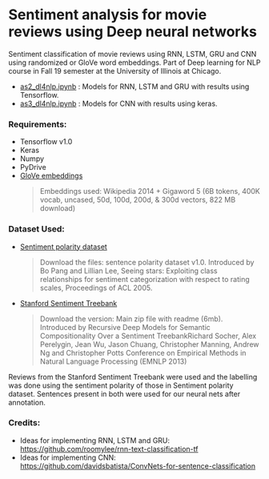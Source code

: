 # Sentiment analysis for movie reviews using Deep neural networks

Sentiment classification of movie reviews using RNN, LSTM, GRU and CNN using randomized or GloVe word embeddings. Part of Deep learning for NLP course in Fall 19 semester at the University of Illinois at Chicago.

* [as2_dl4nlp.ipynb](https://github.com/TuhinKundu/Sentiment-analysis-for-movie-reviews/blob/master/as2_dl4nlp.ipynb) : Models for RNN, LSTM and GRU with results using Tensorflow.
* [as3_dl4nlp.ipynb](https://github.com/TuhinKundu/Sentiment-analysis-for-movie-reviews/blob/master/ass3_dl4nlp.ipynb) : Models for CNN with results using keras.

### Requirements:
* Tensorflow v1.0
* Keras
* Numpy
* PyDrive
* [GloVe embeddings](https://nlp.stanford.edu/projects/glove/) 
  > Embeddings used: Wikipedia 2014 + Gigaword 5 (6B tokens, 400K vocab, uncased, 50d, 100d, 200d, & 300d vectors, 822 MB download)
  
### Dataset Used:
* [Sentiment polarity dataset](http://www.cs.cornell.edu/people/pabo/movie-review-data/)
  > Download the files: sentence polarity dataset v1.0. Introduced by Bo Pang and Lillian Lee, Seeing stars: Exploiting class relationships for sentiment categorization with respect to rating scales, Proceedings of ACL 2005.
* [Stanford Sentiment Treebank](https://nlp.stanford.edu/sentiment/)
  > Download the version: Main zip file with readme (6mb). Introduced by Recursive Deep Models for Semantic Compositionality Over a Sentiment TreebankRichard Socher, Alex Perelygin, Jean Wu, Jason Chuang, Christopher Manning, Andrew Ng and Christopher Potts Conference on Empirical Methods in Natural Language Processing (EMNLP 2013)
  
Reviews from the Stanford Sentiment Treebank were used and the labelling was done using the sentiment polarity of those in Sentiment polarity dataset. Sentences present in both were used for our neural nets after annotation.

### Credits:
* Ideas for implementing RNN, LSTM and GRU: https://github.com/roomylee/rnn-text-classification-tf
* Ideas for implementing CNN: https://github.com/davidsbatista/ConvNets-for-sentence-classification

